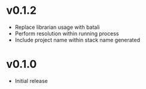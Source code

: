 # v0.1.2
* Replace librarian usage with batali
* Perform resolution within running process
* Include project name within stack name generated

# v0.1.0
* Initial release
